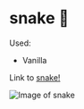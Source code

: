 # snake 🐍

Used:

- Vanilla

Link to [snake!](https://snake.jesusbossa.dev/)

![Image of snake](./src/images/preview.png)
